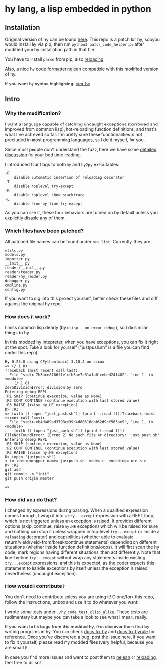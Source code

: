# hy lang, a lisp embedded in python

## Installation

Original version of hy can be found [here](https://github.com/hylang/hy). This repo is a patch for hy, sobyou would install hy via pip, then run `python3 patch_code_helper.py` after modified your hy installation path in that file.

You have to install `parse` from pip, also [reloading](https://github.com/James4Ever0/reloading).

Also, a nice hy code formatter [nelean](https://github.com/James4Ever0/nelean) compatible with this modified version of hy.

If you want hy syntax highlighting: [vim-hy](https://github.com/hylang/vim-hy)

## Intro

### Why the modification?

I want a language capable of catching uncaught exceptions (borrowed and improved from common lisp), hot-reloading function definitions, and that's what I've achieved so far. I'm pretty sure these functionalities is not precluded in most programming languages, so I do it myself, for you.

Since most people don't understand the fuzz, here we have some [detailed discussion](https://discuss.python.org/t/exec-with-return-keyword/19916/14) for your bed time reading.

I introduced four flags to both `hy` and `hy2py` executables:

```
-R
	disable automatic insertion of reloading decorator
-T
	disable toplevel try-except
-K
	disable toplevel show stacktrace
-L
	disable line-by-line try-except
```

As you can see it, these four behaviors are turned on by default unless you explicitly disable any of them.

### Which files have been patched?

All patched file names can be found under `src.list`. Currently, they are:

```
utils.py
models.py
importer.py
__init__.py
reader/__init__.py
reader/reader.py
reader/hy_reader.py
debugger.py
cmdline.py
config.py
```

If you want to dig into this project yourself, better check these files and diff against the original hy repo.

### How does it work?

I miss common lisp dearly (by `clisp --on-error debug`), so I do similar things to hy.

In this modded hy intepreter, when you have exceptions, you can fix it right at the spot. Take a look for yourself ("justpush.sh" is a file you can find under this repo):

```
Hy 0.25.0 using CPython(main) 3.10.4 on Linux
=> (/ 1 0)
Traceback (most recent call last):
  File "stdin-7b3ace8766f1e1cfb3ae7c01a1a61cebed24f482", line 1, in <module>
    (/ 1 0)
ZeroDivisionError: division by zero
Entering debug REPL
:R1 SKIP (continue execution, value as None)
:R2 CONT CONTINUE (continue execution with last stored value)
:R3 RAISE (raise hy.HE exception)
D> :R3
=> (with [f (open "just_push.sh")] (print (.read f)))Traceback (most recent call last):
  File "stdin-eb4da89ad3793ee39d4d80616dbb52d9cf563ae9", line 1, in <module>
    (with [f (open "just_push.sh")] (print (.read f)))
FileNotFoundError: [Errno 2] No such file or directory: 'just_push.sh'
Entering debug REPL
:R1 SKIP (continue execution, value as None)
:R2 CONT CONTINUE (continue execution with last stored value)
:R3 RAISE (raise hy.HE exception)
D> (open "justpush.sh")
<_io.TextIOWrapper name='justpush.sh' mode='r' encoding='UTF-8'>
D> :R2
git add .
git commit -m "init"
git push origin master

=>
```

### How did you do that?

I changed hy expressions during parsing. When a qualified expression comes through, I wrap it into a `try...except` expression with a REPL loop, which is not triggered unless an exception is raised. It provides different options (skip, continue, raise `hy.HE` exceptions which will be raised for sure and nothing can stop it unless wrapped in top-level `try...except` or inside a `reloading` decorator)  and capabilities (whether able to evaluate return/yield/yield-from/break/continue statements) depending on different situations (whether inside function definitions/loops). It will first scan the hy code, mark regions having different situations, then act differently. Note that line-by-line `try...except` will not wrap any statements inside existing `try...except` expressions, and this is expected, as the coder expects this statement to handle exceptions by itself unless the exception is raised nevertheless (uncaught exception).

### How would I contribute?

You don't need to contribute unless you are using it! Clone/fork this repo, follow the instructions, unbox and use it to do whatever you want!

I wrote some tests under `./hy_code_test_clisp_alike`. These tests are rudimentary but maybe you can take a look to see what I mean, really.

If you want to fix bugs from this modded hy, first discover them first by writing programs in hy. You can check [docs for hy](https://docs.hylang.org/en/stable) and [docs for hyrule](https://hyrule.readthedocs.io/en/master/index.html) for reference. Once you've discovered a bug, post the issue here. If you want to fix it yourself, please read my modded files (very helpful, because you are smart)!

In case you find more issues and want to post them to [nelean](https://github.com/James4Ever0/nelean) or [reloading](https://github.com/James4Ever0/reloading), feel free to do so!
